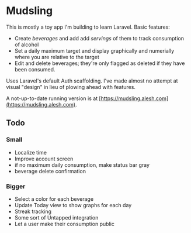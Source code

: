 # Mudsling

This is mostly a toy app I'm building to learn Laravel. Basic features:

* Create _beverages_ and add add _servings_ of them to track consumption of alcohol
* Set a daily maximum target and display graphically and numerially where you are relative to the target
* Edit and delete beverages; they're only flagged as deleted if they have been consumed.

Uses Laravel's default Auth scaffolding. I've made almost no attempt at visual "design" in lieu of plowing ahead with features.

A not-up-to-date running version is at [https://mudsling.alesh.com](https://mudsling.alesh.com).

## Todo

### Small
* Localize time
* Improve account screen
* if no maximum daily consumption, make status bar gray
* beverage delete confirmation

### Bigger
* Select a color for each beverage
* Update Today view to show graphs for each day
* Streak tracking
* Some sort of Untapped integration
* Let a user make their consumption public